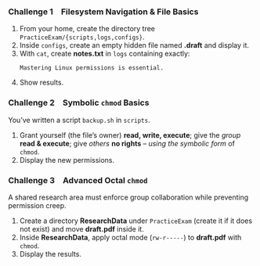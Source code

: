 
### Challenge 1 Filesystem Navigation & File Basics

1. From your home, create the directory tree `PracticeExam/{scripts,logs,configs}`.  
2. Inside `configs`, create an empty hidden file named **.draft** and display it.  
3. With `cat`, create **notes.txt** in `logs` containing exactly:
   ```
   Mastering Linux permissions is essential.
   ```  
4. Show results.



### Challenge 2 Symbolic `chmod` Basics

You’ve written a script `backup.sh` in `scripts`.

1. Grant yourself (the file’s owner) **read, write, execute**; give the *group* **read & execute**; give *others* **no rights** – *using the symbolic form* of `chmod`.  
2. Display the new permissions.  




### Challenge 3 Advanced Octal `chmod`

A shared research area must enforce group collaboration while preventing permission creep.

1. Create a directory **ResearchData** under `PracticeExam` (create it if it does not exist) and move **draft.pdf** inside it.
2. Inside **ResearchData**, apply octal mode  (`rw-r-----`) to **draft.pdf** with `chmod`.
3. Display the results.


